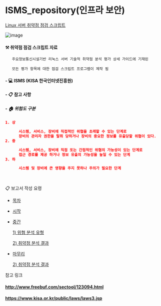 # ISMS_repository(인프라 보안)

  [Linux 서버 취약점 점검 스크립트](https://github.com/lechangjun/ISMS_security_repository/blob/main/%E1%84%8C%E1%85%A5%E1%86%BC%E1%84%87%E1%85%A9%E1%84%87%E1%85%A9%E1%84%8B%E1%85%A1%E1%86%AB_%E1%84%86%E1%85%AE%E1%86%AB%E1%84%89%E1%85%A5%E1%84%8C%E1%85%A1%E1%86%A8%E1%84%8B%E1%85%A5%E1%86%B8/Linux_.sh)

![image](https://user-images.githubusercontent.com/68671394/133751960-4de520df-e678-4813-930d-4c1fefdaa490.png)

#### ⚒️ 취약점 점검 스크립트 자료 

       주요정보통신시설기반 리눅스 서버 기술적 취약점 분석 평가 상세 가이드에 기재된 

       모든 평가 항목에 대한 점검 스크립트 프로그램이 제작 됨 
       
       
####  - 💻 ISMS (KISA 한국인터넷진흥원) 


#### - 📋 참고 사항
##### - 🏠 위험도 구분


#####
```json
1. 상

      시스템, 서비스, 장비에 직접적인 위협을 초래할 수 있는 단계로
      장비의 관리자 권한을 탈취 당하거나 장비의 중요한 정보를 유출당할 위협이 있다.
2. 중

      시스템, 서비스, 장비에 직접 또는 간접적인 위협의 가능성이 있는 단계로
      접근 경로를 제공 하거나 정보 유출의 가능성을 높일 수 있는 단계
3. 하

      시스템 및 장비에 큰 영향을 주지 못하나 주의가 필요한 단계
```

\
[]()


📋 보고서 작성 요령

- [목차](https://github.com/lechangjun/ISMS_security_repository/blob/main/%E1%84%8C%E1%85%A5%E1%86%BC%E1%84%87%E1%85%A9%E1%84%87%E1%85%A9%E1%84%8B%E1%85%A1%E1%86%AB_%E1%84%86%E1%85%AE%E1%86%AB%E1%84%89%E1%85%A5%E1%84%8C%E1%85%A1%E1%86%A8%E1%84%8B%E1%85%A5%E1%86%B8/(%EC%A0%9C%EB%8B%88%ED%8D%BC)%EC%9C%84%ED%97%98%EB%B6%84%EC%84%9D_%EB%B3%B4%EA%B3%A0%EC%84%9C/(%EC%A0%9C%EB%8B%88%ED%8D%BC)%EC%9C%84%ED%97%98%EB%B6%84%EC%84%9D_%EB%B3%B4%EA%B3%A0%EC%84%9C_.png/(%EC%A0%9C%EB%8B%88%ED%8D%BC)%EC%9C%84%ED%97%98%EB%B6%84%EC%84%9D_%EB%B3%B4%EA%B3%A0%EC%84%9C__2.png) 

- [시작](https://github.com/lechangjun/ISMS_security_repository/blob/main/%E1%84%8C%E1%85%A5%E1%86%BC%E1%84%87%E1%85%A9%E1%84%87%E1%85%A9%E1%84%8B%E1%85%A1%E1%86%AB_%E1%84%86%E1%85%AE%E1%86%AB%E1%84%89%E1%85%A5%E1%84%8C%E1%85%A1%E1%86%A8%E1%84%8B%E1%85%A5%E1%86%B8/(%EC%A0%9C%EB%8B%88%ED%8D%BC)%EC%9C%84%ED%97%98%EB%B6%84%EC%84%9D_%EB%B3%B4%EA%B3%A0%EC%84%9C/(%EC%A0%9C%EB%8B%88%ED%8D%BC)%EC%9C%84%ED%97%98%EB%B6%84%EC%84%9D_%EB%B3%B4%EA%B3%A0%EC%84%9C_.png/(%EC%A0%9C%EB%8B%88%ED%8D%BC)%EC%9C%84%ED%97%98%EB%B6%84%EC%84%9D_%EB%B3%B4%EA%B3%A0%EC%84%9C__1.png)
- [중간](https://github.com/lechangjun/ISMS_security_repository/blob/main/%E1%84%8C%E1%85%A5%E1%86%BC%E1%84%87%E1%85%A9%E1%84%87%E1%85%A9%E1%84%8B%E1%85%A1%E1%86%AB_%E1%84%86%E1%85%AE%E1%86%AB%E1%84%89%E1%85%A5%E1%84%8C%E1%85%A1%E1%86%A8%E1%84%8B%E1%85%A5%E1%86%B8/(%EC%A0%9C%EB%8B%88%ED%8D%BC)%EC%9C%84%ED%97%98%EB%B6%84%EC%84%9D_%EB%B3%B4%EA%B3%A0%EC%84%9C/(%EC%A0%9C%EB%8B%88%ED%8D%BC)%EC%9C%84%ED%97%98%EB%B6%84%EC%84%9D_%EB%B3%B4%EA%B3%A0%EC%84%9C_.png/(%EC%A0%9C%EB%8B%88%ED%8D%BC)%EC%9C%84%ED%97%98%EB%B6%84%EC%84%9D_%EB%B3%B4%EA%B3%A0%EC%84%9C__9.png)

     [1) 위협 분석 유형](https://github.com/lechangjun/ISMS_security_repository/blob/main/%E1%84%8C%E1%85%A5%E1%86%BC%E1%84%87%E1%85%A9%E1%84%87%E1%85%A9%E1%84%8B%E1%85%A1%E1%86%AB_%E1%84%86%E1%85%AE%E1%86%AB%E1%84%89%E1%85%A5%E1%84%8C%E1%85%A1%E1%86%A8%E1%84%8B%E1%85%A5%E1%86%B8/(%EC%A0%9C%EB%8B%88%ED%8D%BC)%EC%9C%84%ED%97%98%EB%B6%84%EC%84%9D_%EB%B3%B4%EA%B3%A0%EC%84%9C/(%EC%A0%9C%EB%8B%88%ED%8D%BC)%EC%9C%84%ED%97%98%EB%B6%84%EC%84%9D_%EB%B3%B4%EA%B3%A0%EC%84%9C_.png/(%EC%A0%9C%EB%8B%88%ED%8D%BC)%EC%9C%84%ED%97%98%EB%B6%84%EC%84%9D_%EB%B3%B4%EA%B3%A0%EC%84%9C__15.png)
     
     
     [2) 취약점 분석 결과](https://github.com/lechangjun/ISMS_security_repository/blob/main/%E1%84%8C%E1%85%A5%E1%86%BC%E1%84%87%E1%85%A9%E1%84%87%E1%85%A9%E1%84%8B%E1%85%A1%E1%86%AB_%E1%84%86%E1%85%AE%E1%86%AB%E1%84%89%E1%85%A5%E1%84%8C%E1%85%A1%E1%86%A8%E1%84%8B%E1%85%A5%E1%86%B8/(%EC%A0%9C%EB%8B%88%ED%8D%BC)%EC%9C%84%ED%97%98%EB%B6%84%EC%84%9D_%EB%B3%B4%EA%B3%A0%EC%84%9C/(%EC%A0%9C%EB%8B%88%ED%8D%BC)%EC%9C%84%ED%97%98%EB%B6%84%EC%84%9D_%EB%B3%B4%EA%B3%A0%EC%84%9C_.png/(%EC%A0%9C%EB%8B%88%ED%8D%BC)%EC%9C%84%ED%97%98%EB%B6%84%EC%84%9D_%EB%B3%B4%EA%B3%A0%EC%84%9C__23.png)



- [마무리](https://github.com/lechangjun/ISMS_security_repository/blob/main/%E1%84%8C%E1%85%A5%E1%86%BC%E1%84%87%E1%85%A9%E1%84%87%E1%85%A9%E1%84%8B%E1%85%A1%E1%86%AB_%E1%84%86%E1%85%AE%E1%86%AB%E1%84%89%E1%85%A5%E1%84%8C%E1%85%A1%E1%86%A8%E1%84%8B%E1%85%A5%E1%86%B8/(%EC%A0%9C%EB%8B%88%ED%8D%BC)%EC%9C%84%ED%97%98%EB%B6%84%EC%84%9D_%EB%B3%B4%EA%B3%A0%EC%84%9C/(%EC%A0%9C%EB%8B%88%ED%8D%BC)%EC%9C%84%ED%97%98%EB%B6%84%EC%84%9D_%EB%B3%B4%EA%B3%A0%EC%84%9C_.png/(%EC%A0%9C%EB%8B%88%ED%8D%BC)%EC%9C%84%ED%97%98%EB%B6%84%EC%84%9D_%EB%B3%B4%EA%B3%A0%EC%84%9C__27.png)



     [2) 취약점 분석 결과](https://github.com/lechangjun/ISMS_security_repository/blob/main/%E1%84%8C%E1%85%A5%E1%86%BC%E1%84%87%E1%85%A9%E1%84%87%E1%85%A9%E1%84%8B%E1%85%A1%E1%86%AB_%E1%84%86%E1%85%AE%E1%86%AB%E1%84%89%E1%85%A5%E1%84%8C%E1%85%A1%E1%86%A8%E1%84%8B%E1%85%A5%E1%86%B8/(%EC%A0%9C%EB%8B%88%ED%8D%BC)%EC%9C%84%ED%97%98%EB%B6%84%EC%84%9D_%EB%B3%B4%EA%B3%A0%EC%84%9C/(%EC%A0%9C%EB%8B%88%ED%8D%BC)%EC%9C%84%ED%97%98%EB%B6%84%EC%84%9D_%EB%B3%B4%EA%B3%A0%EC%84%9C_.png/(%EC%A0%9C%EB%8B%88%ED%8D%BC)%EC%9C%84%ED%97%98%EB%B6%84%EC%84%9D_%EB%B3%B4%EA%B3%A0%EC%84%9C__23.png)


참고 링크

#### http://www.freebuf.com/sectool/123094.html


#### https://www.kisa.or.kr/public/laws/laws3.jsp
